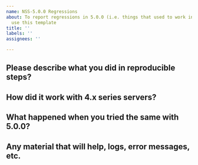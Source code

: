 ```yaml
---
name: NSS-5.0.0 Regressions
about: To report regressions in 5.0.0 (i.e. things that used to work in earlier releases),
  use this template
title: ''
labels: ''
assignees: ''

---
```


## Please describe what you did in reproducible steps?


## How did it work with 4.x series servers?


## What happened when you tried the same with 5.0.0?


## Any material that will help, logs, error messages, etc.
